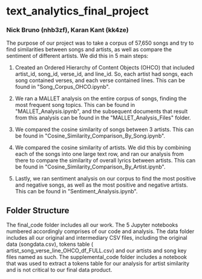 # text_analytics_final_project
### Nick Bruno (nhb3zf), Karan Kant (kk4ze)
The purpose of our project was to take a corpus of 57,650 songs and try to find similarities between songs and artists, as well as compare the sentiment of different artists. We did this in 5 main steps:

1) Created an Ordered Hierarchy of Content Objects (OHCO) that included artist_id, song_id, verse_id, and line_id. So, each artist had songs, each song contained verses, and each verse contained lines. This can be found in "Song_Corpus_OHCO.ipynb".

2) We ran a MALLET analysis on the entire corpus of songs, finding the most frequent song topics. This can be found in "MALLET_Analysis.ipynb", and the subsequent documents that result from this analysis can be found in the "MALLET_Analysis_Files" folder.

3) We compared the cosine similarity of songs between 3 artists. This can be found in "Cosine_Similarity_Comparison_By_Song.ipynb".

4) We compared the cosine similarity of artists. We did this by combining each of the songs into one large text row, and ran our analysis from there to compare the similarity of overall lyrics between artists. This can be found in "Cosine_Similarity_Comparison_By_Artist.ipynb".

5) Lastly, we ran sentiment analysis on our corpus to find the most positive and negative songs, as well as the most positive and negative artists. This can be found in "Sentiment_Analysis.ipynb".


## Folder Structure

The final_code folder includes all our work. The 5 Jupyter notebooks numbered accordingly comprises of our code and analysis. The data folder includes all our original and intermediary CSV files, including the original data (songdata.csv), tokens table ( artist_song_verse_line_OHCO_df_FULL.csv) and our artists and song key files named as such. The supplemental_code folder includes a notebook that was used to extract a tokens table for our analysis for artist similarity and is not critical to our final data product.
